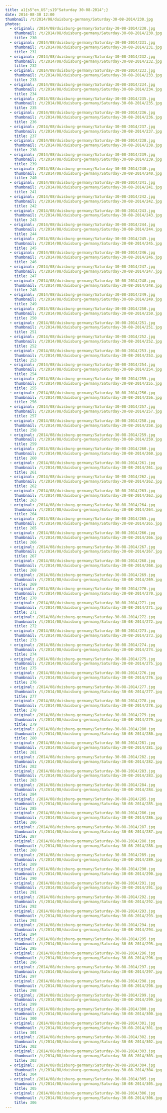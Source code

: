 ```yaml
---
title: a1{s5"en_US";s19"Saturday 30-08-2014";}
date: 2014-08-30 12:00
thumbnail: /t/2014/08/duisburg-germany/Saturday-30-08-2014/230.jpg
photos:
  - original: /2014/08/duisburg-germany/Saturday-30-08-2014/230.jpg
    thumbnail: /t/2014/08/duisburg-germany/Saturday-30-08-2014/230.jpg
    title: 230
  - original: /2014/08/duisburg-germany/Saturday-30-08-2014/231.jpg
    thumbnail: /t/2014/08/duisburg-germany/Saturday-30-08-2014/231.jpg
    title: 231
  - original: /2014/08/duisburg-germany/Saturday-30-08-2014/232.jpg
    thumbnail: /t/2014/08/duisburg-germany/Saturday-30-08-2014/232.jpg
    title: 232
  - original: /2014/08/duisburg-germany/Saturday-30-08-2014/233.jpg
    thumbnail: /t/2014/08/duisburg-germany/Saturday-30-08-2014/233.jpg
    title: 233
  - original: /2014/08/duisburg-germany/Saturday-30-08-2014/234.jpg
    thumbnail: /t/2014/08/duisburg-germany/Saturday-30-08-2014/234.jpg
    title: 234
  - original: /2014/08/duisburg-germany/Saturday-30-08-2014/235.jpg
    thumbnail: /t/2014/08/duisburg-germany/Saturday-30-08-2014/235.jpg
    title: 235
  - original: /2014/08/duisburg-germany/Saturday-30-08-2014/236.jpg
    thumbnail: /t/2014/08/duisburg-germany/Saturday-30-08-2014/236.jpg
    title: 236
  - original: /2014/08/duisburg-germany/Saturday-30-08-2014/237.jpg
    thumbnail: /t/2014/08/duisburg-germany/Saturday-30-08-2014/237.jpg
    title: 237
  - original: /2014/08/duisburg-germany/Saturday-30-08-2014/238.jpg
    thumbnail: /t/2014/08/duisburg-germany/Saturday-30-08-2014/238.jpg
    title: 238
  - original: /2014/08/duisburg-germany/Saturday-30-08-2014/239.jpg
    thumbnail: /t/2014/08/duisburg-germany/Saturday-30-08-2014/239.jpg
    title: 239
  - original: /2014/08/duisburg-germany/Saturday-30-08-2014/240.jpg
    thumbnail: /t/2014/08/duisburg-germany/Saturday-30-08-2014/240.jpg
    title: 240
  - original: /2014/08/duisburg-germany/Saturday-30-08-2014/241.jpg
    thumbnail: /t/2014/08/duisburg-germany/Saturday-30-08-2014/241.jpg
    title: 241
  - original: /2014/08/duisburg-germany/Saturday-30-08-2014/242.jpg
    thumbnail: /t/2014/08/duisburg-germany/Saturday-30-08-2014/242.jpg
    title: 242
  - original: /2014/08/duisburg-germany/Saturday-30-08-2014/243.jpg
    thumbnail: /t/2014/08/duisburg-germany/Saturday-30-08-2014/243.jpg
    title: 243
  - original: /2014/08/duisburg-germany/Saturday-30-08-2014/244.jpg
    thumbnail: /t/2014/08/duisburg-germany/Saturday-30-08-2014/244.jpg
    title: 244
  - original: /2014/08/duisburg-germany/Saturday-30-08-2014/245.jpg
    thumbnail: /t/2014/08/duisburg-germany/Saturday-30-08-2014/245.jpg
    title: 245
  - original: /2014/08/duisburg-germany/Saturday-30-08-2014/246.jpg
    thumbnail: /t/2014/08/duisburg-germany/Saturday-30-08-2014/246.jpg
    title: 246
  - original: /2014/08/duisburg-germany/Saturday-30-08-2014/247.jpg
    thumbnail: /t/2014/08/duisburg-germany/Saturday-30-08-2014/247.jpg
    title: 247
  - original: /2014/08/duisburg-germany/Saturday-30-08-2014/248.jpg
    thumbnail: /t/2014/08/duisburg-germany/Saturday-30-08-2014/248.jpg
    title: 248
  - original: /2014/08/duisburg-germany/Saturday-30-08-2014/249.jpg
    thumbnail: /t/2014/08/duisburg-germany/Saturday-30-08-2014/249.jpg
    title: 249
  - original: /2014/08/duisburg-germany/Saturday-30-08-2014/250.jpg
    thumbnail: /t/2014/08/duisburg-germany/Saturday-30-08-2014/250.jpg
    title: 250
  - original: /2014/08/duisburg-germany/Saturday-30-08-2014/251.jpg
    thumbnail: /t/2014/08/duisburg-germany/Saturday-30-08-2014/251.jpg
    title: 251
  - original: /2014/08/duisburg-germany/Saturday-30-08-2014/252.jpg
    thumbnail: /t/2014/08/duisburg-germany/Saturday-30-08-2014/252.jpg
    title: 252
  - original: /2014/08/duisburg-germany/Saturday-30-08-2014/253.jpg
    thumbnail: /t/2014/08/duisburg-germany/Saturday-30-08-2014/253.jpg
    title: 253
  - original: /2014/08/duisburg-germany/Saturday-30-08-2014/254.jpg
    thumbnail: /t/2014/08/duisburg-germany/Saturday-30-08-2014/254.jpg
    title: 254
  - original: /2014/08/duisburg-germany/Saturday-30-08-2014/255.jpg
    thumbnail: /t/2014/08/duisburg-germany/Saturday-30-08-2014/255.jpg
    title: 255
  - original: /2014/08/duisburg-germany/Saturday-30-08-2014/256.jpg
    thumbnail: /t/2014/08/duisburg-germany/Saturday-30-08-2014/256.jpg
    title: 256
  - original: /2014/08/duisburg-germany/Saturday-30-08-2014/257.jpg
    thumbnail: /t/2014/08/duisburg-germany/Saturday-30-08-2014/257.jpg
    title: 257
  - original: /2014/08/duisburg-germany/Saturday-30-08-2014/258.jpg
    thumbnail: /t/2014/08/duisburg-germany/Saturday-30-08-2014/258.jpg
    title: 258
  - original: /2014/08/duisburg-germany/Saturday-30-08-2014/259.jpg
    thumbnail: /t/2014/08/duisburg-germany/Saturday-30-08-2014/259.jpg
    title: 259
  - original: /2014/08/duisburg-germany/Saturday-30-08-2014/260.jpg
    thumbnail: /t/2014/08/duisburg-germany/Saturday-30-08-2014/260.jpg
    title: 260
  - original: /2014/08/duisburg-germany/Saturday-30-08-2014/261.jpg
    thumbnail: /t/2014/08/duisburg-germany/Saturday-30-08-2014/261.jpg
    title: 261
  - original: /2014/08/duisburg-germany/Saturday-30-08-2014/262.jpg
    thumbnail: /t/2014/08/duisburg-germany/Saturday-30-08-2014/262.jpg
    title: 262
  - original: /2014/08/duisburg-germany/Saturday-30-08-2014/263.jpg
    thumbnail: /t/2014/08/duisburg-germany/Saturday-30-08-2014/263.jpg
    title: 263
  - original: /2014/08/duisburg-germany/Saturday-30-08-2014/264.jpg
    thumbnail: /t/2014/08/duisburg-germany/Saturday-30-08-2014/264.jpg
    title: 264
  - original: /2014/08/duisburg-germany/Saturday-30-08-2014/265.jpg
    thumbnail: /t/2014/08/duisburg-germany/Saturday-30-08-2014/265.jpg
    title: 265
  - original: /2014/08/duisburg-germany/Saturday-30-08-2014/266.jpg
    thumbnail: /t/2014/08/duisburg-germany/Saturday-30-08-2014/266.jpg
    title: 266
  - original: /2014/08/duisburg-germany/Saturday-30-08-2014/267.jpg
    thumbnail: /t/2014/08/duisburg-germany/Saturday-30-08-2014/267.jpg
    title: 267
  - original: /2014/08/duisburg-germany/Saturday-30-08-2014/268.jpg
    thumbnail: /t/2014/08/duisburg-germany/Saturday-30-08-2014/268.jpg
    title: 268
  - original: /2014/08/duisburg-germany/Saturday-30-08-2014/269.jpg
    thumbnail: /t/2014/08/duisburg-germany/Saturday-30-08-2014/269.jpg
    title: 269
  - original: /2014/08/duisburg-germany/Saturday-30-08-2014/270.jpg
    thumbnail: /t/2014/08/duisburg-germany/Saturday-30-08-2014/270.jpg
    title: 270
  - original: /2014/08/duisburg-germany/Saturday-30-08-2014/271.jpg
    thumbnail: /t/2014/08/duisburg-germany/Saturday-30-08-2014/271.jpg
    title: 271
  - original: /2014/08/duisburg-germany/Saturday-30-08-2014/272.jpg
    thumbnail: /t/2014/08/duisburg-germany/Saturday-30-08-2014/272.jpg
    title: 272
  - original: /2014/08/duisburg-germany/Saturday-30-08-2014/273.jpg
    thumbnail: /t/2014/08/duisburg-germany/Saturday-30-08-2014/273.jpg
    title: 273
  - original: /2014/08/duisburg-germany/Saturday-30-08-2014/274.jpg
    thumbnail: /t/2014/08/duisburg-germany/Saturday-30-08-2014/274.jpg
    title: 274
  - original: /2014/08/duisburg-germany/Saturday-30-08-2014/275.jpg
    thumbnail: /t/2014/08/duisburg-germany/Saturday-30-08-2014/275.jpg
    title: 275
  - original: /2014/08/duisburg-germany/Saturday-30-08-2014/276.jpg
    thumbnail: /t/2014/08/duisburg-germany/Saturday-30-08-2014/276.jpg
    title: 276
  - original: /2014/08/duisburg-germany/Saturday-30-08-2014/277.jpg
    thumbnail: /t/2014/08/duisburg-germany/Saturday-30-08-2014/277.jpg
    title: 277
  - original: /2014/08/duisburg-germany/Saturday-30-08-2014/278.jpg
    thumbnail: /t/2014/08/duisburg-germany/Saturday-30-08-2014/278.jpg
    title: 278
  - original: /2014/08/duisburg-germany/Saturday-30-08-2014/279.jpg
    thumbnail: /t/2014/08/duisburg-germany/Saturday-30-08-2014/279.jpg
    title: 279
  - original: /2014/08/duisburg-germany/Saturday-30-08-2014/280.jpg
    thumbnail: /t/2014/08/duisburg-germany/Saturday-30-08-2014/280.jpg
    title: 280
  - original: /2014/08/duisburg-germany/Saturday-30-08-2014/281.jpg
    thumbnail: /t/2014/08/duisburg-germany/Saturday-30-08-2014/281.jpg
    title: 281
  - original: /2014/08/duisburg-germany/Saturday-30-08-2014/282.jpg
    thumbnail: /t/2014/08/duisburg-germany/Saturday-30-08-2014/282.jpg
    title: 282
  - original: /2014/08/duisburg-germany/Saturday-30-08-2014/283.jpg
    thumbnail: /t/2014/08/duisburg-germany/Saturday-30-08-2014/283.jpg
    title: 283
  - original: /2014/08/duisburg-germany/Saturday-30-08-2014/284.jpg
    thumbnail: /t/2014/08/duisburg-germany/Saturday-30-08-2014/284.jpg
    title: 284
  - original: /2014/08/duisburg-germany/Saturday-30-08-2014/285.jpg
    thumbnail: /t/2014/08/duisburg-germany/Saturday-30-08-2014/285.jpg
    title: 285
  - original: /2014/08/duisburg-germany/Saturday-30-08-2014/286.jpg
    thumbnail: /t/2014/08/duisburg-germany/Saturday-30-08-2014/286.jpg
    title: 286
  - original: /2014/08/duisburg-germany/Saturday-30-08-2014/287.jpg
    thumbnail: /t/2014/08/duisburg-germany/Saturday-30-08-2014/287.jpg
    title: 287
  - original: /2014/08/duisburg-germany/Saturday-30-08-2014/288.jpg
    thumbnail: /t/2014/08/duisburg-germany/Saturday-30-08-2014/288.jpg
    title: 288
  - original: /2014/08/duisburg-germany/Saturday-30-08-2014/289.jpg
    thumbnail: /t/2014/08/duisburg-germany/Saturday-30-08-2014/289.jpg
    title: 289
  - original: /2014/08/duisburg-germany/Saturday-30-08-2014/290.jpg
    thumbnail: /t/2014/08/duisburg-germany/Saturday-30-08-2014/290.jpg
    title: 290
  - original: /2014/08/duisburg-germany/Saturday-30-08-2014/291.jpg
    thumbnail: /t/2014/08/duisburg-germany/Saturday-30-08-2014/291.jpg
    title: 291
  - original: /2014/08/duisburg-germany/Saturday-30-08-2014/292.jpg
    thumbnail: /t/2014/08/duisburg-germany/Saturday-30-08-2014/292.jpg
    title: 292
  - original: /2014/08/duisburg-germany/Saturday-30-08-2014/293.jpg
    thumbnail: /t/2014/08/duisburg-germany/Saturday-30-08-2014/293.jpg
    title: 293
  - original: /2014/08/duisburg-germany/Saturday-30-08-2014/294.jpg
    thumbnail: /t/2014/08/duisburg-germany/Saturday-30-08-2014/294.jpg
    title: 294
  - original: /2014/08/duisburg-germany/Saturday-30-08-2014/295.jpg
    thumbnail: /t/2014/08/duisburg-germany/Saturday-30-08-2014/295.jpg
    title: 295
  - original: /2014/08/duisburg-germany/Saturday-30-08-2014/296.jpg
    thumbnail: /t/2014/08/duisburg-germany/Saturday-30-08-2014/296.jpg
    title: 296
  - original: /2014/08/duisburg-germany/Saturday-30-08-2014/297.jpg
    thumbnail: /t/2014/08/duisburg-germany/Saturday-30-08-2014/297.jpg
    title: 297
  - original: /2014/08/duisburg-germany/Saturday-30-08-2014/298.jpg
    thumbnail: /t/2014/08/duisburg-germany/Saturday-30-08-2014/298.jpg
    title: 298
  - original: /2014/08/duisburg-germany/Saturday-30-08-2014/299.jpg
    thumbnail: /t/2014/08/duisburg-germany/Saturday-30-08-2014/299.jpg
    title: 299
  - original: /2014/08/duisburg-germany/Saturday-30-08-2014/300.jpg
    thumbnail: /t/2014/08/duisburg-germany/Saturday-30-08-2014/300.jpg
    title: 300
  - original: /2014/08/duisburg-germany/Saturday-30-08-2014/301.jpg
    thumbnail: /t/2014/08/duisburg-germany/Saturday-30-08-2014/301.jpg
    title: 301
  - original: /2014/08/duisburg-germany/Saturday-30-08-2014/302.jpg
    thumbnail: /t/2014/08/duisburg-germany/Saturday-30-08-2014/302.jpg
    title: 302
  - original: /2014/08/duisburg-germany/Saturday-30-08-2014/303.jpg
    thumbnail: /t/2014/08/duisburg-germany/Saturday-30-08-2014/303.jpg
    title: 303
  - original: /2014/08/duisburg-germany/Saturday-30-08-2014/304.jpg
    thumbnail: /t/2014/08/duisburg-germany/Saturday-30-08-2014/304.jpg
    title: 304
  - original: /2014/08/duisburg-germany/Saturday-30-08-2014/305.jpg
    thumbnail: /t/2014/08/duisburg-germany/Saturday-30-08-2014/305.jpg
    title: 305
  - original: /2014/08/duisburg-germany/Saturday-30-08-2014/306.jpg
    thumbnail: /t/2014/08/duisburg-germany/Saturday-30-08-2014/306.jpg
    title: 306
---
```

